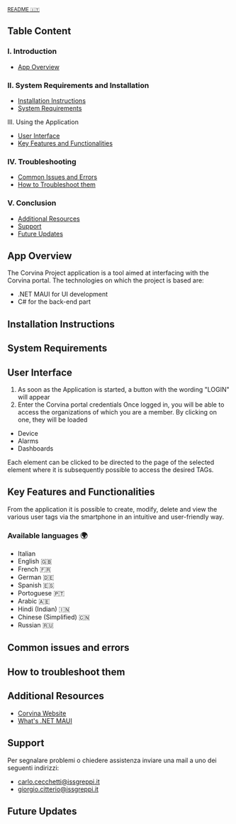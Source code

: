 <sub> [README 🇮🇹](README.it.md) </sub>

## Table Content
### I. Introduction
-  <a  href="#ao"> App Overview </a>

### II. System Requirements and Installation
-  <a  href="#ii"> Installation Instructions </a>
-  <a  href="#sr"> System Requirements </a>

III. Using the Application
-  <a  href="#ui"> User Interface</a>
-  <a  href="#kfaf"> Key Features and Functionalities </a>

### IV. Troubleshooting 
-  <a  href="#cie"> Common Issues and Errors </a>
-  <a  href="#httt"> How to Troubleshoot them </a>

### V. Conclusion
-  <a  href="#ar"> Additional Resources </a>
-  <a  href="#s"> Support </a>
-  <a  href="#fu"> Future Updates </a>

## App Overview <a name="ao"></a>
The Corvina Project application is a tool aimed at interfacing with the Corvina portal.
The technologies on which the project is based are:
* .NET MAUI for UI development
* C# for the back-end part

## Installation Instructions <a name="ii"></a>

## System Requirements <a name="sr"></a>

## User Interface <a name="ui"></a>
1. As soon as the Application is started, a button with the wording "LOGIN" will appear
2. Enter the Corvina portal credentials
Once logged in, you will be able to access the organizations of which you are a member.
By clicking on one, they will be loaded
- Device
- Alarms
- Dashboards

Each element can be clicked to be directed to the page of the selected element where it is subsequently possible to access the desired TAGs.

## Key Features and Functionalities <a name="kfaf"></a>
From the application it is possible to create, modify, delete and view the various user tags via the smartphone in an intuitive and user-friendly way.


### Available languages 🌍
* Italian 
* English 🇬🇧
* French 🇫🇷
* German 🇩🇪
* Spanish 🇪🇸
* Portoguese 🇵🇹
* Arabic 🇦🇪
* Hindi (Indian) 🇮🇳
* Chinese (Simplified) 🇨🇳
* Russian 🇷🇺

## Common issues and errors <a name="cie"></a>

## How to troubleshoot them <a name="httt"></a>

## Additional Resources <a name="ar"></a>
- [Corvina Website](https://app.corvina.io/)
- [What's .NET MAUI](https://learn.microsoft.com/en-us/dotnet/maui/what-is-maui)

## Support <a name="s"></a>
Per segnalare problemi o chiedere assistenza inviare una mail a uno dei seguenti indirizzi:
- carlo.cecchetti@issgreppi.it
- giorgio.citterio@issgreppi.it

## Future Updates <a name="fu"></a>

